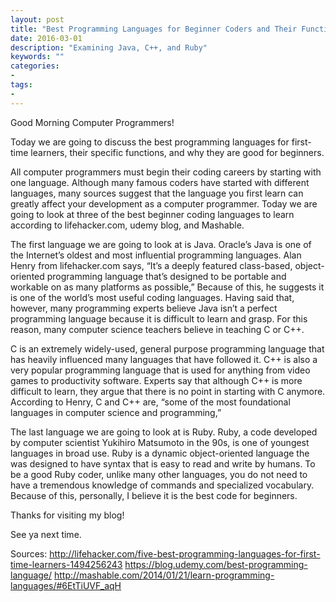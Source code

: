 ```yaml
---
layout: post
title: "Best Programming Languages for Beginner Coders and Their Functions"
date: 2016-03-01
description: "Examining Java, C++, and Ruby"
keywords: ""
categories:
-
tags:
-
---
```


Good Morning Computer Programmers!

Today we are going to discuss the best programming languages for first-time learners, their specific functions, and why they are good for beginners.

All computer programmers must begin their coding careers by starting with one language. Although many famous coders have started with different languages, many sources suggest that the language you first learn can greatly affect your development as a computer programmer. Today we are going to look at three of the best beginner coding languages to learn according to lifehacker.com, udemy blog, and Mashable.

The first language we are going to look at is Java. Oracle’s Java is one of the Internet’s oldest and most influential programming languages. Alan Henry from lifehacker.com says, “It’s a deeply featured class-based, object-oriented programming language that’s designed to be portable and workable on as many platforms as possible,” Because of this, he suggests it is one of the world’s most useful coding languages. Having said that, however, many programming experts believe Java isn’t a perfect programming language because it is difficult to learn and grasp. For this reason, many computer science teachers believe in teaching C or C++.

C is an extremely widely-used, general purpose programming language that has heavily influenced many languages that have followed it. C++ is also a very popular programming language that is used for anything from video games to productivity software. Experts say that although C++ is more difficult to learn, they argue that there is no point in starting with C anymore. According to Henry, C and C++ are, “some of the most foundational languages in computer science and programming,” 

The last language we are going to look at is Ruby. Ruby, a code developed by computer scientist Yukihiro Matsumoto in the 90s, is one of youngest languages in broad use. Ruby is a dynamic object-oriented language the was designed to have syntax that is easy to read and write by humans. To be a good Ruby coder, unlike many other languages, you do not need to have a tremendous knowledge of commands and specialized vocabulary. Because of this, personally, I believe it is the best code for beginners.

Thanks for visiting my blog!

See ya next time.

Sources:
http://lifehacker.com/five-best-programming-languages-for-first-time-learners-1494256243
https://blog.udemy.com/best-programming-language/
http://mashable.com/2014/01/21/learn-programming-languages/#6EtTiUVF_aqH

